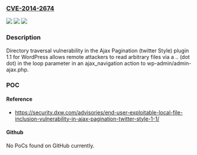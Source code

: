 ### [CVE-2014-2674](https://cve.mitre.org/cgi-bin/cvename.cgi?name=CVE-2014-2674)
![](https://img.shields.io/static/v1?label=Product&message=n%2Fa&color=blue)
![](https://img.shields.io/static/v1?label=Version&message=n%2Fa&color=blue)
![](https://img.shields.io/static/v1?label=Vulnerability&message=n%2Fa&color=brighgreen)

### Description

Directory traversal vulnerability in the Ajax Pagination (twitter Style) plugin 1.1 for WordPress allows remote attackers to read arbitrary files via a .. (dot dot) in the loop parameter in an ajax_navigation action to wp-admin/admin-ajax.php.

### POC

#### Reference
- https://security.dxw.com/advisories/end-user-exploitable-local-file-inclusion-vulnerability-in-ajax-pagination-twitter-style-1-1/

#### Github
No PoCs found on GitHub currently.

